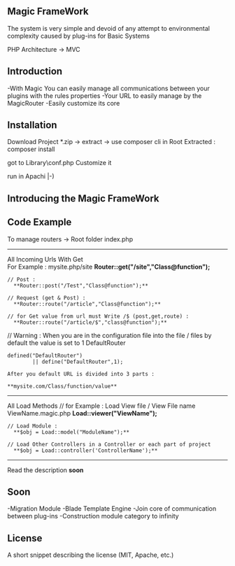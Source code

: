 ## Magic FrameWork

The system is very simple and devoid of any attempt to environmental complexity caused by plug-ins for Basic Systems

PHP Architecture -> MVC



## Introduction

-With Magic You can easily manage all communications between your plugins with the rules properties
-Your URL to easily manage by the MagicRouter
-Easily customize its core


## Installation

Download Project *.zip -> extract -> use composer cli in Root Extracted : composer install 

got to Library\conf.php    Customize it

run in Apachi |-)


## Introducing the Magic FrameWork
	
## Code Example

To manage routers -> Root folder  index.php

----------------------------------------------
All Incoming Urls With Get   
	 For Example : mysite.php/site
 	  **Router::get("/site","Class@function");**
	
	// Post :
	  **Router::post("/Test","Class@function");**
	
	// Request (get & Post) : 
	  **Router::route("/article","Class@function");**

	// for Get value from url must Write /$ (post,get,route) : 
	  **Router::route("/article/$","class@function");**

// Warning : When you are in the configuration file into the file / files by default the value is set to 1 DefaultRouter

	defined("DefaultRouter")
            || define("DefaultRouter",1);

	After you default URL is divided into 3 parts : 

	**mysite.com/Class/function/value**
----------------------------------------------
All Load Methods
	// for Example : Load View file / View File name   ViewName.magic.php
	  **Load::viewer("ViewName");**
	
	// Load Module : 
	  **$obj = Load::model("ModuleName");**
	
	// Load Other Controllers in a Controller or each part of project
	  **$obj = Load::controller('ControllerName');**
----------------------------------------------

Read the description **soon**


## Soon

-Migration Module
-Blade Template Engine
-Join core of communication between plug-ins
-Construction module category to infinity


## License

A short snippet describing the license (MIT, Apache, etc.)

